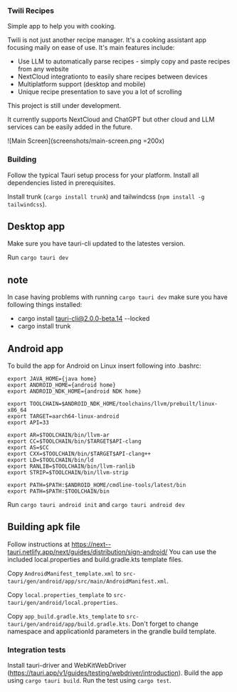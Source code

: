 ### Twili Recipes

Simple app to help you with cooking.

Twili is not just another recipe manager. It's a cooking assistant app focusing 
maily on ease of use. It's main features include:

- Use LLM to automatically parse recipes - simply copy and paste recipes from any website
- NextCloud integrationto to easily share recipes between devices
- Multiplatform support (desktop and mobile)
- Unique recipe presentation to save you a lot of scrolling 


This project is still under development. 

It currently supports NextCloud and ChatGPT but other cloud and LLM services can be easily added in the future. 

![Main Screen](screenshots/main-screen.png =200x)


### Building

Follow the typical Tauri setup process for your platform. Install all dependencies listed in prerequisites.

Install trunk (`cargo install trunk`) and tailwindcss (`npm install -g tailwindcss`).

## Desktop app


Make sure you have tauri-cli updated to the latestes version.

Run `cargo tauri dev`

## note

In case having problems with running `cargo tauri dev`
make sure you have following things installed:
- cargo install tauri-cli@2.0.0-beta.14 --locked
- cargo install trunk

## Android app

To build the app for Android on Linux insert following into .bashrc:

```
export JAVA_HOME={java home}
export ANDROID_HOME={android home}
export ANDROID_NDK_HOME={android NDK home}

export TOOLCHAIN=$ANDROID_NDK_HOME/toolchains/llvm/prebuilt/linux-x86_64
export TARGET=aarch64-linux-android
export API=33

export AR=$TOOLCHAIN/bin/llvm-ar
export CC=$TOOLCHAIN/bin/$TARGET$API-clang
export AS=$CC
export CXX=$TOOLCHAIN/bin/$TARGET$API-clang++
export LD=$TOOLCHAIN/bin/ld
export RANLIB=$TOOLCHAIN/bin/llvm-ranlib
export STRIP=$TOOLCHAIN/bin/llvm-strip

export PATH=$PATH:$ANDROID_HOME/cmdline-tools/latest/bin
export PATH=$PATH:$TOOLCHAIN/bin
```


Run `cargo tauri android init` and `cargo tauri android dev`

## Building apk file

Follow instructions at https://next--tauri.netlify.app/next/guides/distribution/sign-android/
You can use the included local.properties and build.gradle.kts template files.

Copy `AndroidManifest_template.xml` to `src-tauri/gen/android/app/src/main/AndroidManifest.xml`.

Copy `local.properties_template` to `src-tauri/gen/android/local.properties`. 

Copy `app_build.gradle.kts_template` to `src-tauri/gen/android/app/build.gradle.kts`.
Don't forget to change namespace and applicationId parameters in the grandle build template. 

### Integration tests

Install tauri-driver and WebKitWebDriver (https://tauri.app/v1/guides/testing/webdriver/introduction). Build the app using `cargo tauri build`. Run the test using `cargo test`. 

